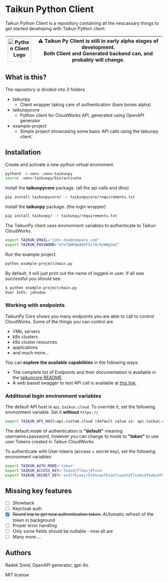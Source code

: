 # Taikun Python Client
Taikun Python Client is a repository containing all the nescassary things to get started developing with Taikun Python client.



| <img src="logo.png" alt="Python Client Logo" width="75"/>  | ⚠ Taikun Py Client is still in early alpha stages of development. <br/> Both Client and Generated backend can, and probably will change. |
|---|------------------------------------------------------------------------------------------------------------------------------------------|


## What is this?
The repository is divided into 3 folders
- taikunpy
  - Client wrapper taking care of authentication (bare bones alpha)
- taikunpycore
  - Python client for CloudWorks API, generated using OpenAPI generator
- example-project
  - Simple project showcasing some basic API calls using the taikunpy client.

## Installation
Create and activate a new python virtual enviroment.
```bash
python3 -m venv .venv-taikunpy
source .venv-taikunpy/bin/activate
```

Install the **taikunpycore** package. (all the api calls and dtos)
```bash
pip install taikunpycore/ -r taikunpycore/requirements.txt
```

Install the **taikunpy** package. (the login wrapper)
```bash
pip install taikunpy/ -r taikunpy/requirements.txt
```

The TaikunPy client uses environment variables to authenticate to Taikun CloudWorks.
```bash
export TAIKUN_EMAIL="john.doe@company.com"
export TAIKUN_PASSWORD="mYeTQWKQA485FXifOr8vWWg3m2"
```

Run the example project.
```bash
python example-project/main.py 
```

By default, it will just print out the name of logged-in user.
If all was successful you should see:
```bash
$ python example-project/main.py 
User Info: johndoe
```

### Working with endpoints
TaikunPy Core shows you many endpoints you are able to call to control CloudWorks.
Some of the things you can control are
- VMs, servers
- k8s clusters
- k8s cluster resources
- applications
- and much more...


You can **explore the available capabilities** in the following ways:
- The complete list of Endpoints and their documentation is available in the [taikuncore README](./taikunpycore/README.md)
- A web based swagger to test API call is available at [this link](https://api.taikun.cloud/swagger/index.html).


### Additional login environment variables
The default API host is `api.taikun.cloud`.
To override it, set the following environment variable. Set it **without** `https://`
```bash
export TAIKUN_API_HOST=api.custom.cloud (default value is: api.taikun.cloud)
```

The default mode of authentication is **"default"** meaning username+password, however you can change to mode to **"token"** to use user Tokens created in Taikun CloudWorks.

To authenticate with User tokens (access + secret key), set the following environment variables:
```bash 
export TAIKUN_AUTH_MODE='token'
export TAIKUN_ACCESS_KEY='lkasdjflkasjdfvna'
export TAIKUN_SECRET_KEY='asdlfkjwejrhlkhsaofbsdofiuashdflkabsdfkabsdfklabdlfuasbkdjfbalsdfbaslkfbasdkfjbasdfkbasddlfkjbsadflkjasdbfjkb=='
```

## Missing key features
- [ ] Showback
- [ ] Keycloak auth
- [x] ~~Round trip to get new authentication token.~~ AUtomatic refresh of the token in background 
- [ ] Proper error handling
- [ ] Only some fields should be nullable - now all are
- [ ] Many more....

## Authors
Radek Smid, OpenAPI generator, gpt-4o.

MIT license
